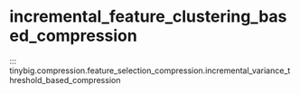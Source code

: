 # incremental_feature_clustering_based_compression

::: tinybig.compression.feature_selection_compression.incremental_variance_threshold_based_compression